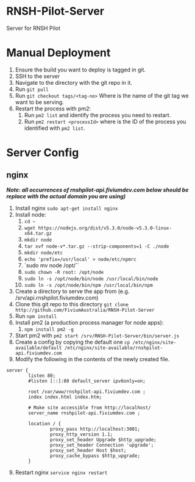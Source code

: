 # RNSH-Pilot-Server
Server for RNSH Pilot


# Manual Deployment

1. Ensure the build you want to deploy is tagged in git.
2. SSH to the server
3. Navigate to the directory with the git repo in it.
4. Run `git pull`
5. Run `git checkout tags/<tag-no>` Where <tag-no> is the name of the git tag we want to be serving.
6. Restart the process with pm2:
    1. Run `pm2 list` and identify the process you need to restart.
    2. Run `pm2 restart <processId>` where <processId> is the ID of the process you identified with `pm2 list`.

# Server Config

## nginx

***Note: all occurrences of rnshpilot-api.fiviumdev.com below should be replace with the actual domain you are using)***

1. Install nginx `sudo apt-get install nginx`
1. Install node:
    1. `cd ~`
    2. `wget https://nodejs.org/dist/v5.3.0/node-v5.3.0-linux-x64.tar.gz`
    3. `mkdir node`
    4. `tar xvf node-v*.tar.gz --strip-components=1 -C ./node`
    5. `mkdir node/etc`
    6. `echo 'prefix=/usr/local' > node/etc/npmrc`
    7. `sudo mv node /opt/``
    8. `sudo chown -R root: /opt/node`
    9. `sudo ln -s /opt/node/bin/node /usr/local/bin/node`
    10. `sudo ln -s /opt/node/bin/npm /usr/local/bin/npm`
2. Create a directory to serve the app from (e.g. /srv/api.rnshpilot.fiviumdev.com)
3. Clone this git repo to this directory `git clone http://github.com/FiviumAustralia/RNSH-Pilot-Server`
4. Run `npm install`
5. Install pm2 (a production process manager for node apps):
    1. `npm install pm2 -g`
6. Start pm2 with `pm2 start /srv/RNSH-Pilot-Server/bin/server.js`
7. Create a config by copying the default one `cp /etc/nginx/site-available/default /etc/nginx/site-available/rnshpilot-api.fiviumdev.com `
8. Modify the following in the contents of the newly created file.
  ```
  server {
          listen 80;
          #listen [::]:80 default_server ipv6only=on;

          root /var/www/rnshpilot-api.fiviumdev.com ;
          index index.html index.htm;

          # Make site accessible from http://localhost/
          server_name rnshpilot-api.fiviumdev.com ;

          location / {
                  proxy_pass http://localhost:3001;
                  proxy_http_version 1.1;
                  proxy_set_header Upgrade $http_upgrade;
                  proxy_set_header Connection 'upgrade';
                  proxy_set_header Host $host;
                  proxy_cache_bypass $http_upgrade;
          }
```
9. Restart nginx `service nginx restart`
